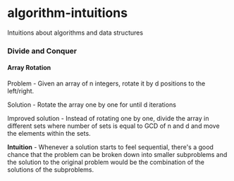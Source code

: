 # algorithm-intuitions
Intuitions about algorithms and data structures

### Divide and Conquer
#### Array Rotation
  Problem - Given an array of n integers, rotate it by d positions to the left/right.
  
  Solution - Rotate the array one by one for until d iterations
  
  Improved solution - Instead of rotating one by one, divide the array in different sets
  where number of sets is equal to GCD of n and d and move the elements within the sets.
  
  **Intuition** - Whenever a solution starts to feel sequential, there's a good chance that the problem can be broken down into smaller subproblems and the solution to the original problem would be the combination of the solutions of the subproblems.
  
